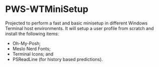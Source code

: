 # PWS-WTMiniSetup

Projected to perform a fast and basic minisetup in different Windows Terminal host environments. It will setup a user profile from scratch and install the following items:
- Oh-My-Posh;
- Meslo Nerd Fonts;
- Terminal Icons; and
- PSReadLine (for history based predictions).

